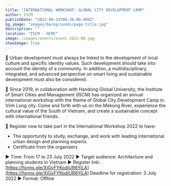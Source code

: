 ```yaml
---
title: "INTERNATIONAL WORKSHOP: GLOBAL CITY DEVELOPMENT CAMP"
author: ISCM
publishDate: "2022-06-24T08:36:00.000Z"
bg_image: "images/backgrounds/page-title.jpg"
description: "" 
location: "ISCM - HCMC"
image: /images/events/event-2022-08.jpg
showImage: true
---
```

🌟 Urban development must always be linked to the development of local culture and specific identity values. Such development should take into account the identity of a community. In addition, a multidisciplinary, integrated, and advanced perspective on smart living and sustainable development must also be considered.

🌟 Since 2019, in collaboration with Handong Global University, the Institute of Smart Cities and Management (ISCM) has organized an annual international workshop with the theme of Global City Development Camp in Vinh Long city. Come and forth with us on the Mekong River, experience the cultural value of the South of Vietnam, and create a sustainable concept with international friends.

🌟 Register now to take part in the International Workshop 2022 to have:

- The opportunity to study, exchange, and work with leading international urban design and planning experts.
- Certificate from the organizers

▶ Time: From 17 to 23 July 2022
▶ Target audience: Architecture and planning students in Vietnam
▶ Register link: [https://forms.gle/XiGyFYKodiUR6YiLA](https://forms.gle/XiGyFYKodiUR6YiLA)
Deadline for registration: 3 July 2022
▶ Format: Offline